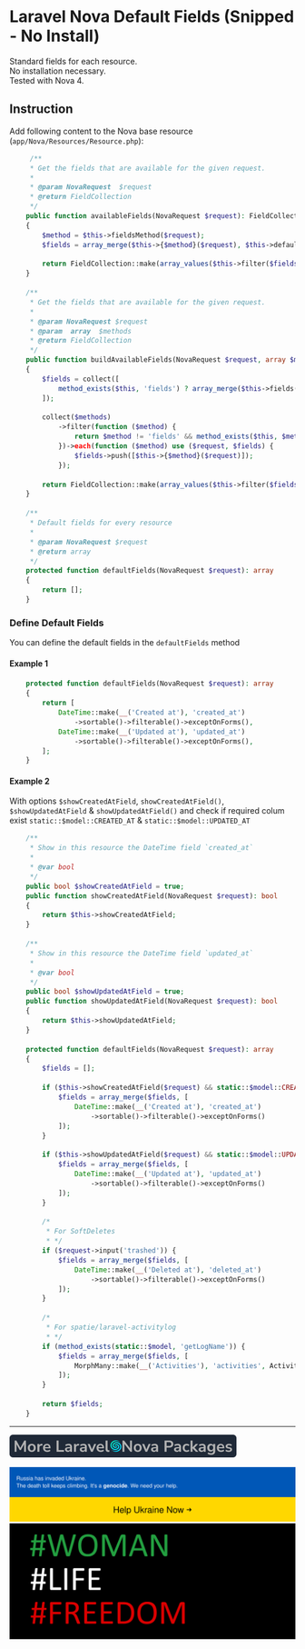 # Laravel Nova Default Fields (Snipped - No Install)

Standard fields for each resource.  
No installation necessary.  
Tested with Nova 4.

## Instruction

Add following content to the Nova base resource (`app/Nova/Resources/Resource.php`):

```php
     /**
     * Get the fields that are available for the given request.
     *
     * @param NovaRequest  $request
     * @return FieldCollection
     */
    public function availableFields(NovaRequest $request): FieldCollection
    {
        $method = $this->fieldsMethod($request);
        $fields = array_merge($this->{$method}($request), $this->defaultFields($request));

        return FieldCollection::make(array_values($this->filter($fields)));
    }

    /**
     * Get the fields that are available for the given request.
     *
     * @param NovaRequest $request
     * @param  array  $methods
     * @return FieldCollection
     */
    public function buildAvailableFields(NovaRequest $request, array $methods): FieldCollection
    {
        $fields = collect([
            method_exists($this, 'fields') ? array_merge($this->fields($request), $this->defaultFields($request)) : [],
        ]);

        collect($methods)
            ->filter(function ($method) {
                return $method != 'fields' && method_exists($this, $method);
            })->each(function ($method) use ($request, $fields) {
                $fields->push([$this->{$method}($request)]);
            });

        return FieldCollection::make(array_values($this->filter($fields->flatten()->all())));
    }

    /**
     * Default fields for every resource
     *
     * @param NovaRequest $request
     * @return array
     */
    protected function defaultFields(NovaRequest $request): array
    {
        return [];
    }


```

### Define Default Fields

You can define the default fields in the `defaultFields` method

#### Example 1

```php
    protected function defaultFields(NovaRequest $request): array
    {
        return [
            DateTime::make(__('Created at'), 'created_at')
                ->sortable()->filterable()->exceptOnForms(),
            DateTime::make(__('Updated at'), 'updated_at')
                ->sortable()->filterable()->exceptOnForms(),
        ];
    }
```

#### Example 2

With options `$showCreatedAtField`, `showCreatedAtField()`, `$showUpdatedAtField` & `showUpdatedAtField()` and check if required colum exist `static::$model::CREATED_AT` &  `static::$model::UPDATED_AT`

```php
    /**
     * Show in this resource the DateTime field `created_at`
     *
     * @var bool
     */
    public bool $showCreatedAtField = true;
    public function showCreatedAtField(NovaRequest $request): bool
    {
        return $this->showCreatedAtField;
    }

    /**
     * Show in this resource the DateTime field `updated_at`
     *
     * @var bool
     */
    public bool $showUpdatedAtField = true;
    public function showUpdatedAtField(NovaRequest $request): bool
    {
        return $this->showUpdatedAtField;
    }

    protected function defaultFields(NovaRequest $request): array
    {
        $fields = [];

        if ($this->showCreatedAtField($request) && static::$model::CREATED_AT) {
            $fields = array_merge($fields, [
                DateTime::make(__('Created at'), 'created_at')
                    ->sortable()->filterable()->exceptOnForms()
            ]);
        }

        if ($this->showUpdatedAtField($request) && static::$model::UPDATED_AT) {
            $fields = array_merge($fields, [
                DateTime::make(__('Updated at'), 'updated_at')
                    ->sortable()->filterable()->exceptOnForms()
            ]);
        }

        /*
         * For SoftDeletes
         * */
        if ($request->input('trashed')) {
            $fields = array_merge($fields, [
                DateTime::make(__('Deleted at'), 'deleted_at')
                    ->sortable()->filterable()->exceptOnForms()
            ]);
        }

        /*
         * For spatie/laravel-activitylog
         * */
        if (method_exists(static::$model, 'getLogName')) {
            $fields = array_merge($fields, [
                MorphMany::make(__('Activities'), 'activities', Activity::class)
            ]);
        }

        return $fields;
    }
```
---
[![More Laravel Nova Packages](https://raw.githubusercontent.com/Muetze42/asset-repo/main/svg/more-laravel-nova-packages.svg)](https://huth.it/nova-packages)

[![Stand With Ukraine](https://raw.githubusercontent.com/vshymanskyy/StandWithUkraine/main/banner2-direct.svg)](https://vshymanskyy.github.io/StandWithUkraine/)
[![Woman. Life. Freedom.](https://raw.githubusercontent.com/Muetze42/Muetze42/2033b219c6cce0cb656c34da5246434c27919bcd/files/iran-banner-big.svg)](https://linktr.ee/CurrentPetitionsFreeIran)
